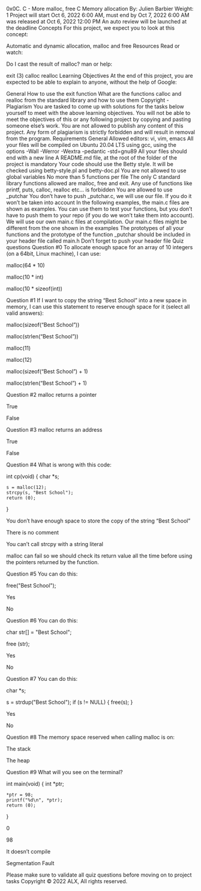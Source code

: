 
0x0C. C - More malloc, free
C
Memory allocation
 By: Julien Barbier
 Weight: 1
 Project will start Oct 6, 2022 6:00 AM, must end by Oct 7, 2022 6:00 AM
 was released at Oct 6, 2022 12:00 PM
 An auto review will be launched at the deadline
Concepts
For this project, we expect you to look at this concept:

Automatic and dynamic allocation, malloc and free
Resources
Read or watch:

Do I cast the result of malloc?
man or help:

exit (3)
calloc
realloc
Learning Objectives
At the end of this project, you are expected to be able to explain to anyone, without the help of Google:

General
How to use the exit function
What are the functions calloc and realloc from the standard library and how to use them
Copyright - Plagiarism
You are tasked to come up with solutions for the tasks below yourself to meet with the above learning objectives.
You will not be able to meet the objectives of this or any following project by copying and pasting someone else’s work.
You are not allowed to publish any content of this project.
Any form of plagiarism is strictly forbidden and will result in removal from the program.
Requirements
General
Allowed editors: vi, vim, emacs
All your files will be compiled on Ubuntu 20.04 LTS using gcc, using the options -Wall -Werror -Wextra -pedantic -std=gnu89
All your files should end with a new line
A README.md file, at the root of the folder of the project is mandatory
Your code should use the Betty style. It will be checked using betty-style.pl and betty-doc.pl
You are not allowed to use global variables
No more than 5 functions per file
The only C standard library functions allowed are malloc, free and exit. Any use of functions like printf, puts, calloc, realloc etc… is forbidden
You are allowed to use _putchar
You don’t have to push _putchar.c, we will use our file. If you do it won’t be taken into account
In the following examples, the main.c files are shown as examples. You can use them to test your functions, but you don’t have to push them to your repo (if you do we won’t take them into account). We will use our own main.c files at compilation. Our main.c files might be different from the one shown in the examples
The prototypes of all your functions and the prototype of the function _putchar should be included in your header file called main.h
Don’t forget to push your header file
Quiz questions
Question #0
To allocate enough space for an array of 10 integers (on a 64bit, Linux machine), I can use:


malloc(64 * 10)


malloc(10 * int)


malloc(10 * sizeof(int))

Question #1
If I want to copy the string “Best School” into a new space in memory, I can use this statement to reserve enough space for it (select all valid answers):


malloc(sizeof(“Best School”))


malloc(strlen(“Best School”))


malloc(11)


malloc(12)


malloc(sizeof(“Best School”) + 1)


malloc(strlen(“Best School”) + 1)

Question #2
malloc returns a pointer


True


False

Question #3
malloc returns an address


True


False

Question #4
What is wrong with this code:



int cp(void)
{
    char *s;

    s = malloc(12);
    strcpy(s, "Best School");
    return (0);
}

You don’t have enough space to store the copy of the string “Best School”


There is no comment


You can’t call strcpy with a string literal


malloc can fail so we should check its return value all the time before using the pointers returned by the function.

Question #5
You can do this:

free("Best School");

Yes


No

Question #6
You can do this:

char str[] = "Best School";

free (str);

Yes


No

Question #7
You can do this:

char *s;

s = strdup("Best School");
if (s != NULL)
{
    free(s);
}

Yes


No

Question #8
The memory space reserved when calling malloc is on:


The stack


The heap

Question #9
What will you see on the terminal?

int main(void)
{
    int *ptr;

    *ptr = 98;
    printf("%d\n", *ptr);
    return (0);
}

0


98


It doesn’t compile


Segmentation Fault

Please make sure to validate all quiz questions before moving on to project tasks
Copyright © 2022 ALX, All rights reserved.
